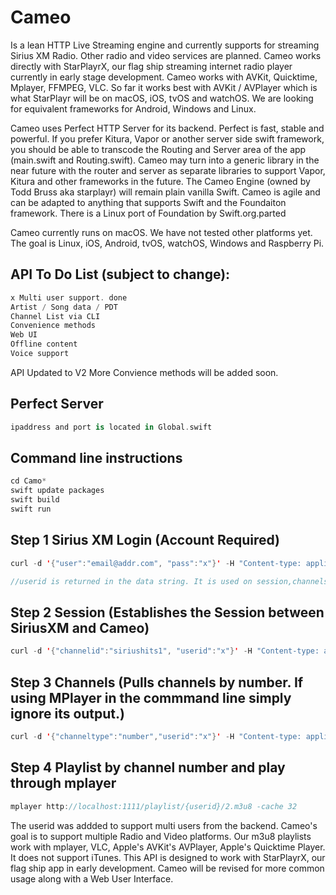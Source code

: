 # Cameo

Is a lean HTTP Live Streaming engine and currently supports for streaming Sirius XM Radio. Other radio and video services are planned. Cameo works directly with StarPlayrX, our flag ship streaming internet radio player currently in early stage development. Cameo works with AVKit, Quicktime, Mplayer, FFMPEG, VLC. So far it works best with AVKit / AVPlayer which is what StarPlayr will be on macOS, iOS, tvOS and watchOS.  We are looking for equivalent frameworks for Android, Windows and Linux.

Cameo uses Perfect HTTP Server for its backend. Perfect is fast, stable and powerful. If you prefer Kitura, Vapor or another server side swift framework, you should be able to transcode the Routing and Server area of the app (main.swift and Routing.swift). Cameo may turn into a generic library in the near future with the router and server as separate libraries to support Vapor, Kitura and other frameworks in the future. The Cameo Engine (owned by Todd Bruss aka starplayr) will remain plain vanilla Swift. Cameo is agile and can be adapted to anything that supports Swift and the Foundaiton framework. There is a Linux port of Foundation by Swift.org.parted

Cameo currently runs on macOS. We have not tested other platforms yet. The goal is Linux, iOS, Android, tvOS, watchOS, Windows and Raspberry Pi.

## API To Do List (subject to change):
```swift
x Multi user support. done
Artist / Song data / PDT
Channel List via CLI
Convenience methods
Web UI
Offline content
Voice support
```

API Updated to V2
More Convience methods will be added soon.

## Perfect Server
```swift
ipaddress and port is located in Global.swift
```

## Command line instructions
```swift
cd Camo*
swift update packages
swift build
swift run
```

## Step 1 Sirius XM Login (Account Required)
```swift
curl -d '{"user":"email@addr.com", "pass":"x"}' -H "Content-type: application/json" -X POST http://127.0.0.1:1111/api/v2/login

//userid is returned in the data string. It is used on session,channels,and playlist calls. It helps if you are testing more than one SiriusXM account.  
```

## Step 2 Session (Establishes the Session between SiriusXM and Cameo)
```swift
curl -d '{"channelid":"siriushits1", "userid":"x"}' -H "Content-type: application/json" -X POST http://127.0.0.1:1111/api/v2/session
```

## Step 3 Channels (Pulls channels by number. If using MPlayer in the commmand line simply ignore its output.)
```swift
curl -d '{"channeltype":"number","userid":"x"}' -H "Content-type: application/json" -X POST http://127.0.0.1:1111/api/v2/channels
```

## Step 4 Playlist by channel number and play through mplayer
```swift
mplayer http://localhost:1111/playlist/{userid}/2.m3u8 -cache 32
```
The userid was addded to support multi users from the backend. Cameo's goal is to support multiple Radio and Video platforms.
Our m3u8 playlists work with mplayer, VLC, Apple's AVKit's AVPlayer, Apple's Quicktime Player. It does not support iTunes. This API is designed to work with StarPlayrX, our flag ship app in early development. Cameo will be revised for more common usage along with a Web User Interface.
